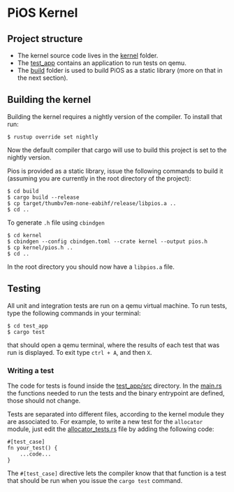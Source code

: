 # PiOS Kernel

## Project structure

- The kernel source code lives in the [kernel](kernel) folder.
- The [test_app](test_app) contains an application to run tests on qemu.
- The [build](build) folder is used to build PiOS as a static library (more on that in the next section).

## Building the kernel

Building the kernel requires a nightly version of the compiler. To install that run:
```
$ rustup override set nightly
```
Now the default compiler that cargo will use to build this project is set to the nightly version.

Pios is provided as a static library, issue the following commands to build it (assuming you are currently in the root directory of the project):
```
$ cd build
$ cargo build --release
$ cp target/thumbv7em-none-eabihf/release/libpios.a ..
$ cd ..
```

To generate `.h` file using `cbindgen`
```
$ cd kernel
$ cbindgen --config cbindgen.toml --crate kernel --output pios.h
$ cp kernel/pios.h ..
$ cd ..
```

In the root directory you should now have a `libpios.a` file.

## Testing

All unit and integration tests are run on a qemu virtual machine. To run tests, type the following commands in your terminal:
```
$ cd test_app
$ cargo test
```
that should open a qemu terminal, where the results of each test that was run is displayed. To exit type `ctrl + A`, and then `X`.

### Writing a test

The code for tests is found inside the [test_app/src](test_app/src) directory. In the [main.rs](test_app/src/main.rs) the functions needed to run the tests and the binary entrypoint are defined, those should not change.

Tests are separated into different files, according to the kernel module they are associated to. For example, to write a new test for the `allocator` module, just edit the [allocator_tests.rs](test_app/src/allocator_tests.rs) file by adding the following code:

```
#[test_case]
fn your_test() {
    ...code...
}
```

The `#[test_case]` directive lets the compiler know that that function is a test that should be run when you issue the `cargo test` command.